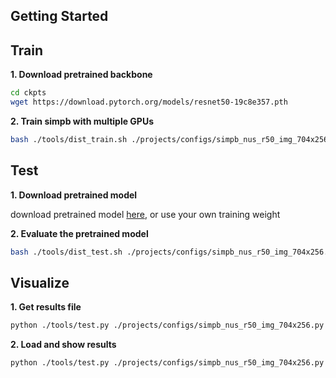 ## Getting Started

## Train

**1. Download pretrained backbone**
```bash
cd ckpts
wget https://download.pytorch.org/models/resnet50-19c8e357.pth
```

**2. Train simpb with multiple GPUs**
```bash
bash ./tools/dist_train.sh ./projects/configs/simpb_nus_r50_img_704x256.py 8 --no-validate
```

## Test
**1. Download pretrained model**

download pretrained model [here](https://github.com/nullmax-vision/SimPB/releases/download/untagged-57f40bcb241e19ede053/simpb_r50_img.pth), or use your own training weight

**2. Evaluate the pretrained model**
```bash
bash ./tools/dist_test.sh ./projects/configs/simpb_nus_r50_img_704x256.py path/to/model.pth 8 --eval bbox
```

## Visualize
**1. Get results file**
```bash
python ./tools/test.py ./projects/configs/simpb_nus_r50_img_704x256.py path/to/model.pth --out path/to/model.pkl
```

**2. Load and show results**
```bash
python ./tools/test.py ./projects/configs/simpb_nus_r50_img_704x256.py path/to/model.pth --result_file path/to/model.pkl --show_only --show-dir ./
```
